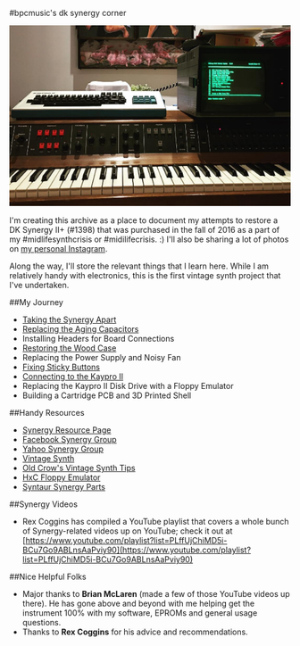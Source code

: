 #bpcmusic's dk synergy corner

![My Synergy](mysynergy.png)

I'm creating this archive as a place to document my attempts to restore a DK Synergy II+ (#1398) that was purchased in the fall of 2016 as a part of my #midlifesynthcrisis or #midilifecrisis. :) I'll also be sharing a lot of photos on [my personal Instagram](http://instagram.com/bpcmusic).

Along the way, I'll store the relevant things that I learn here. While I am relatively handy with electronics, this is the first vintage synth project that I've undertaken. 

##My Journey

* [Taking the Synergy Apart](teardown.md)
* [Replacing the Aging Capacitors](capacitors.md)
* Installing Headers for Board Connections
* [Restoring the Wood Case](case.md)
* Replacing the Power Supply and Noisy Fan
* [Fixing Sticky Buttons](stickybuttons.md)
* [Connecting to the Kaypro II](kaypro.md)
* Replacing the Kaypro II Disk Drive with a Floppy Emulator
* Building a Cartridge PCB and 3D Printed Shell


##Handy Resources

* [Synergy Resource Page](http://users.ece.gatech.edu/lanterma/synergy/)
* [Facebook Synergy Group](https://www.facebook.com/groups/synergysynth/)
* [Yahoo Synergy Group](https://groups.yahoo.com/neo/groups/synergy-synth/info)
* [Vintage Synth](http://www.vintagesynth.com/misc/synergy.php)
* [Old Crow's Vintage Synth Tips](http://www.oldcrows.net/~oldcrow/synth/tips.txt)
* [HxC Floppy Emulator](http://hxc2001.free.fr/floppy_drive_emulator/)
* [Syntaur Synergy Parts](https://syntaur.com/synergy.html)

##Synergy Videos

* Rex Coggins has compiled a YouTube playlist that covers a whole bunch of Synergy-related videos up on YouTube; check it out at [https://www.youtube.com/playlist?list=PLffUjChiMD5i-BCu7Go9ABLnsAaPviy90](https://www.youtube.com/playlist?list=PLffUjChiMD5i-BCu7Go9ABLnsAaPviy90) 

##Nice Helpful Folks

* Major thanks to **Brian McLaren** (made a few of those YouTube videos up there). He has gone above and beyond with me helping get the instrument 100% with my software, EPROMs and general usage questions.
* Thanks to **Rex Coggins** for his advice and recommendations.